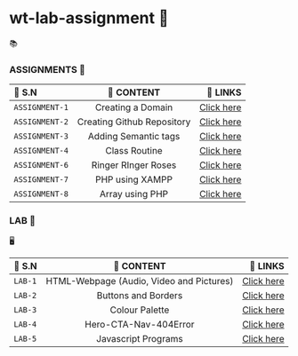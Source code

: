 
# wt-lab-assignment  :file_folder:

:books:

### ASSIGNMENTS :file_folder:
| :diamond_shape_with_a_dot_inside: S.N      |  :diamond_shape_with_a_dot_inside: CONTENT | :diamond_shape_with_a_dot_inside: LINKS|
| :---        |    :----:   |          ---: |
| `ASSIGNMENT-1`     |Creating a Domain     |[Click here](https://github.com/Sanjayamagar/WT)
| `ASSIGNMENT-2`      |Creating Github Repository     |[Click here](https://github.com/Sanjayamagar/wt-lab-assignment)
| `ASSIGNMENT-3`     |Adding Semantic tags| [Click here](https://github.com/Sanjayamagar/wt-lab-assignment/tree/master/Assignment/Assignment3)
| `ASSIGNMENT-4`     | Class Routine   | [Click here](https://github.com/Sanjayamagar/wt-lab-assignment/tree/master/Assignment/Assignment4)
| `ASSIGNMENT-6` | Ringer RInger Roses | [Click here](https://github.com/Sanjayamagar/wt-lab-assignment/tree/master/Assignment/Assignment6)
| `ASSIGNMENT-7` | PHP using XAMPP  | [Click here](https://github.com/Sanjayamagar/wt-lab-assignment/tree/master/Assignment/Assignment7)
| `ASSIGNMENT-8` | Array using PHP | [Click here](https://github.com/Sanjayamagar/wt-lab-assignment/tree/master/Assignment/Assignment8)


### LAB  :file_folder:

:desktop_computer:

| :diamond_shape_with_a_dot_inside: S.N      |:diamond_shape_with_a_dot_inside:  CONTENT |:diamond_shape_with_a_dot_inside: LINKS   |
| :---        |    :----:   |          ---: |
| `LAB-1`     |HTML-Webpage (Audio, Video and Pictures)    | [Click here](https://github.com/Sanjayamagar/wt-lab-assignment/tree/master/Lab/Lab-1)
| `LAB-2`    | Buttons and Borders    |  [Click here](https://github.com/Sanjayamagar/wt-lab-assignment/tree/master/Lab/Lab-2)
| `LAB-3`      | Colour Palette         |  [Click here](https://github.com/Sanjayamagar/wt-lab-assignment/tree/master/Lab/Lab-3)
|`LAB-4`      | Hero-CTA-Nav-404Error  |  [Click here](https://github.com/Sanjayamagar/wt-lab-assignment/tree/master/Lab/Lab-4)
|`LAB-5`  | Javascript Programs | [Click here](https://github.com/Sanjayamagar/wt-lab-assignment/tree/master/Lab/Lab-5)
